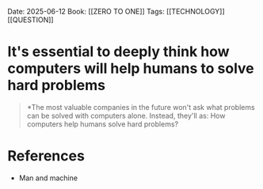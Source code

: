 Date: 2025-06-12
Book: [[ZERO TO ONE]]
Tags: [[TECHNOLOGY]] [[QUESTION]] 

# It's essential  to deeply think how computers will help humans to solve hard problems

>*The most valuable companies in the future won't ask what problems can be solved with computers alone. Instead, they'll as: How computers help humans solve hard problems?
# References 
 - Man and machine 